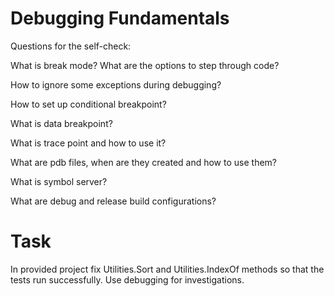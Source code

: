 # Debugging Fundamentals

Questions for the self-check:

What is break mode? What are the options to step through code?

How to ignore some exceptions during debugging?

How to set up conditional breakpoint?

What is data breakpoint?

What is trace point and how to use it?

What are pdb files, when are they created and how to use them?

What is symbol server?

What are debug and release build configurations?

# Task

In provided project fix Utilities.Sort and Utilities.IndexOf methods so that the tests run successfully. Use debugging for investigations.

